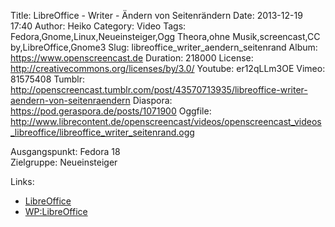 Title: LibreOffice - Writer - Ändern von Seitenrändern
Date: 2013-12-19 17:40
Author: Heiko
Category: Video
Tags: Fedora,Gnome,Linux,Neueinsteiger,Ogg Theora,ohne Musik,screencast,CC by,LibreOffice,Gnome3
Slug: libreoffice_writer_aendern_seitenrand
Album: https://www.openscreencast.de
Duration: 218000
License: http://creativecommons.org/licenses/by/3.0/
Youtube: er12qLLm3OE
Vimeo: 81575408
Tumblr: http://openscreencast.tumblr.com/post/43570713935/libreoffice-writer-aendern-von-seitenraendern
Diaspora: https://pod.geraspora.de/posts/1071900
Oggfile: http://www.librecontent.de/openscreencast/videos/openscreencast_videos_libreoffice/libreoffice_writer_seitenrand.ogg

Ausgangspunkt: Fedora 18  
Zielgruppe: Neueinsteiger  

Links:

  * [LibreOffice](http://de.libreoffice.org/hilfe-kontakt/handbuecher/ "Link zu LibreOffice" )
  * [WP:LibreOffice](http://de.wikipedia.org/wiki/Libreoffice "LibreOffice" )

